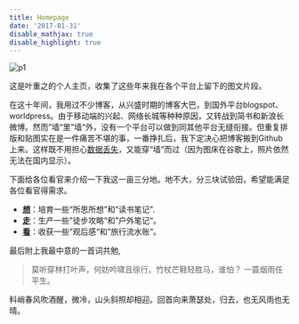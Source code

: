 ```yaml
---
title: Homepage
date: '2017-01-31'
disable_mathjax: true
disable_highlight: true
---
```


[p1]: https://lh3.googleusercontent.com/hf9XlKrLk6_YvLPWw3aEyee0zxALolDgxGK9BTJhJPZaPPW1zoenT1Zqu19w0I4Btl3mWhkvA-Mdgd2exJOdiHYoAEqDqd-L57RvbSUS2lA_HaAmGBvIytK-sLWFrma4kBli_iDecQ=w2400
![p1]

这是叶重之的个人主页，收集了这些年来我在各个平台上留下的图文片段。

在这十年间，我用过不少博客，从兴盛时期的博客大巴，到国外平台blogspot、worldpress。由于移动端的兴起、网络长城等种种原因，又转战到简书和新浪长微博。然而”墙“里”墙“外，没有一个平台可以做到同其他平台无缝衔接。但重复排版和贴图实在是一件痛苦不堪的事，一番挣扎后，我下定决心把博客搬到Github上来。这样既不用担心[数据丢失](https://www.douban.com/group/topic/111603767/)，又能穿“墙”而过（因为图床在谷歌上，照片依然无法在国内显示）。

下面给各位看官来介绍一下我这一亩三分地。地不大，分三块试验田，希望能满足各位看官得需求。

- [**想**](/thinking/)：培育一些“所思所想”和“读书笔记".
- [**走**](/hiking/)：生产一些”徒步攻略“和”户外笔记“。
- [**看**](/tourism/)：收获一些”观后感“和”旅行流水账“。

最后附上我最中意的一首词共勉,

>莫听穿林打叶声，何妨吟啸且徐行。竹杖芒鞋轻胜马，谁怕？ 一蓑烟雨任平生。
>
料峭春风吹酒醒，微冷，山头斜照却相迎。回首向来萧瑟处，归去，也无风雨也无晴。